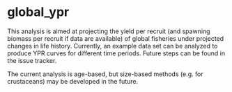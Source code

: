 # global_ypr

This analysis is aimed at projecting the yield per recruit (and spawning biomass per recruit if data are available) of global fisheries under projected changes in life history. Currently, an example data set can be analyzed to produce YPR curves for different time periods. Future steps can be found in the issue tracker.

The current analysis is age-based, but size-based methods (e.g. for crustaceans) may be developed in the future.

